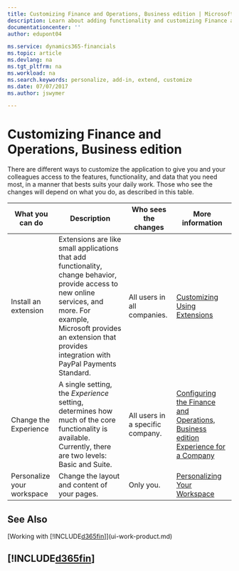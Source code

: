 ```yaml
---
title: Customizing Finance and Operations, Business edition | Microsoft Docs
description: Learn about adding functionality and customizing Finance and Operations, Business edition.
documentationcenter: ''
author: edupont04

ms.service: dynamics365-financials
ms.topic: article
ms.devlang: na
ms.tgt_pltfrm: na
ms.workload: na
ms.search.keywords: personalize, add-in, extend, customize
ms.date: 07/07/2017
ms.author: jswymer

---
```

# Customizing Finance and Operations, Business edition
<!--NAV # Customizing Dynamics NAV -->
There are different ways to customize the application to give you and your colleagues access to the features, functionality, and data that you need most, in a manner that bests suits your daily work. Those who see the changes will depend on what you do, as described in this table. 

| What you can do    |  Description  |  Who sees the changes  |  More information  |
|-----|---------------|---------|-------|
|Install an extension|Extensions are like small applications that add functionality, change behavior, provide access to new online services, and more. For example, Microsoft provides an extension that provides integration with PayPal Payments Standard.|All users in all companies.|[Customizing Using Extensions](ui-extensions.md)|
|Change the Experience|A single setting, the *Experience* setting, determines how much of the core functionality is available. Currently, there are two levels: Basic and Suite.|All users in a specific company.|[Configuring the Finance and Operations, Business edition Experience for a Company](ui-experiences.md)|
|Personalize your workspace|Change the layout and content of your pages.|Only you.|[Personalizing Your Workspace](ui-personalization-user.md)|

## See Also 
[Working with [!INCLUDE[d365fin](includes/d365fin_md.md)]](ui-work-product.md)  

## [!INCLUDE[d365fin](includes/free_trial_md.md)]
